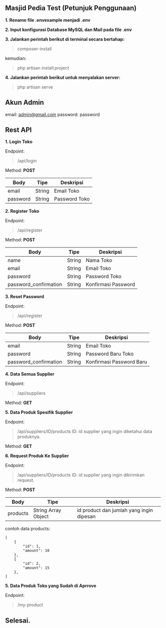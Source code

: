 ## Masjid Pedia Test (Petunjuk Penggunaan)

**1. Rename file .envexample menjadi .env**

**2. Input konfigurasi Database MySQL dan Mail pada file .env**

**3. Jalankan perintah berikut di terminal secara bertahap:**

> composer-install

kemudian:

> php artisan install:project

**4. Jalankan perintah berikut untuk menyalakan server:**

> php artisan serve

## Akun Admin

email: admin@gmail.com
password: password

## Rest API

**1. Login Toko**

Endpoint:

> /api/login

Method: **POST**

| Body     | Tipe   | Deskripsi     |
| -------- | ------ | ------------- |
| email    | String | Email Toko    |
| password | String | Password Toko |

**2. Register Toko**

Endpoint:

> /api/register

Method: **POST**

| Body                  | Tipe   | Deskripsi           |
| --------------------- | ------ | ------------------- |
| name                  | String | Nama Toko           |
| email                 | String | Email Toko          |
| password              | String | Password Toko       |
| password_confirmation | String | Konfirmasi Password |

**3. Reset Password**

Endpoint:

> /api/register

Method: **POST**

| Body                  | Tipe   | Deskripsi                |
| --------------------- | ------ | ------------------------ |
| email                 | String | Email Toko               |
| password              | String | Password Baru Toko       |
| password_confirmation | String | Konfirmasi Password Baru |

**4. Data Semua Supplier**

Endpoint:

> /api/suppliers

Method: **GET**

**5. Data Produk Spesifik Supplier**

Endpoint:

> /api/suppliers/ID/products
> ID: id supplier yang ingin diketahui data produknya.

Method: **GET**

**6. Request Produk Ke Supplier**

Endpoint:

> /api/suppliers/ID/products
> ID: id supplier yang ingin dikirimkan request.

Method: **POST**

| Body     | Tipe                | Deskripsi                                |
| -------- | ------------------- | ---------------------------------------- |
| products | String Array Object | id product dan jumlah yang ingin dipesan |

contoh data products:

    [
        {
    	    "id": 1,
    	    "amount": 10
    	},
    	{
    	    "id": 2,
    	    "amount": 15
    	},
    ]

**5. Data Produk Toko yang Sudah di Aprrove**

Endpoint:

> /my-product

## Selesai.
